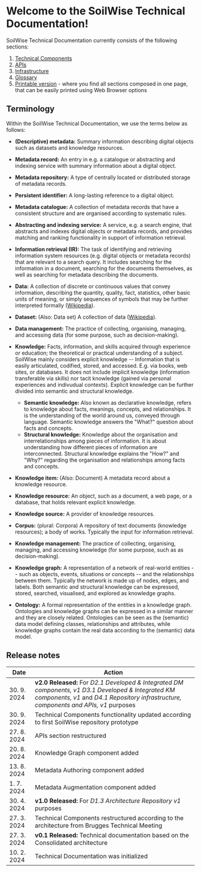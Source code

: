 # Welcome to the SoilWise Technical Documentation!

SoilWise Technical Documentation currently consists of the following sections:

1. [Technical Components](technical_components/technical_components.md)
2. [APIs](apis/apis-intro.md)
3. [Infrastructure](infrastructure/infrastructure-intro.md)
4. [Glossary](glossary.md)
5. [Printable version](print_page) - where you find all sections composed in one page, that can be easily printed using Web Browser options

## Terminology

Within the SoilWise Technical Documentation, we use the terms below as follows:

  - **(Descriptive) metadata:**  Summary information describing digital objects such as datasets and knowledge resources.
  - **Metadata record:** An entry in e.g. a catalogue or abstracting and indexing service with summary information about a digital object. 
  - **Metadata repository:** A type of centrally located or distributed storage of metadata records.
  - **Persistent identifier:** A long-lasting reference to a digital object.
  - **Metadata catalogue:** A collection of metadata records that have a consistent structure and are organised according to systematic rules.
  - **Abstracting and indexing service:** A service, e.g. a search engine, that abstracts and indexes digital objects or metadata records, and provides matching and ranking functionality in support of information retrieval.
  - **Information retrieval (IR):** The task of identifying and retrieving information system resources (e.g. digital objects or metadata records) that are relevant to a search query. It includes searching for the information in a document, searching for the documents themselves, as well as searching for metadata describing the documents.
  
  - **Data:** A collection of discrete or continuous values that convey information, describing the quantity, quality, fact, statistics, other basic units of meaning, or simply sequences of symbols that may be further interpreted formally ([Wikipedia](https://en.wikipedia.org/wiki/Data)).
  - **Dataset:** (Also: Data set) A collection of data ([Wikipedia](https://en.wikipedia.org/wiki/Data_set)).
  - **Data management:** The practice of collecting, organising, managing, and accessing data (for some purpose, such as decision-making).
    
  - **Knowledge:**  Facts, information, and skills acquired through experience or education; the theoretical or practical understanding of a subject. SoilWise mainly considers explicit knowledge -- Information that is easily articulated, codified, stored, and accessed. E.g. via books, web sites, or databases. It does not include implicit knowledge (information transferable via skills) nor tacit knowledge (gained via personal experiences and indivudual contexts). Explicit knowledge can be further divided into semantic and structural knowledge.
    - **Semantic knowledge:** Also known as declarative knowledge, refers to knowledge about facts, meanings, concepts, and relationships. It is the understanding of the world around us, conveyed through language. Semantic knowledge answers the "What?" question about facts and concepts.
    - **Structural knowledge:** Knowledge about the organisation and interrelationships among pieces of information. It is about understanding how different pieces of information are interconnected. Structural knowledge explains the "How?" and "Why?" regarding the organisation and relationships among facts and concepts.
  - **Knowledge item:** (Also: Document) A metadata record about a knowledge resource.
  - **Knowledge resource:** An object, such as a document, a web page, or a database, that holds relevant explicit knowledge.
  - **Knowledge source:** A provider of knowledge resources.
  - **Corpus:** (plural: Corpora) A repository of text documents (knowledge resources); a body of works. Typically the input for information retrieval.
  - **Knowledge management:** The practice of collecting, organising, managing, and accessing knowledge (for some purpose, such as as decision-making).
  - **Knowledge graph:** A representation of a network of real-world entities -- such as objects, events, situations or concepts -- and the relationships between them. Typically the network is made up of nodes, edges, and labels. Both semantic and structural knowledge can be expressed, stored, searched, visualised, and explored as knowledge graphs.
  - **Ontology:** A formal representation of the entities in a knowledge graph. Ontologies and knowledge graphs can be expressed in a similar manner and they are closely related. Ontologies can be seen as the (semantic) data model defining classes, relationships and attributes, while knowledge graphs contain the real data according to the (semantic) data model.


## Release notes

|Date|Action|
|----|-----------|
|30. 9. 2024|**v2.0 Released:** For _D2.1 Developed & Integrated DM components, v1 D3.1 Developed & Integrated KM components, v1_ and _D4.1 Repository infrastructure, components and APIs, v1_ purposes|
|30. 9. 2024|Technical Components functionality updated according to first SoilWise repository prototype|
|27. 8. 2024|APIs section restructured|
|20. 8. 2024|Knowledge Graph component added|
|13. 8. 2024|Metadata Authoring component added| 
|1. 7. 2024|Metadata Augmentation component added|
|30. 4. 2024|**v1.0 Released:** For _D1.3 Architecture Repository v1_ purposes|
|27. 3. 2024|Technical Components restructured according to the architecture from Brugges Technical Meeting|
|27. 3. 2024|**v0.1 Released:** Technical documentation based on the Consolidated architecture|
|10. 2. 2024|Technical Documentation was initialized|
